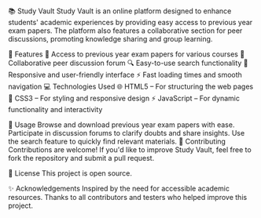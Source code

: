 📚 Study Vault
Study Vault is an online platform designed to enhance students' academic experiences by providing easy access to previous year exam papers. The platform also features a collaborative section for peer discussions, promoting knowledge sharing and group learning.

🚀 Features
📄 Access to previous year exam papers for various courses
💬 Collaborative peer discussion forum
🔍 Easy-to-use search functionality
🎨 Responsive and user-friendly interface
⚡ Fast loading times and smooth navigation
💻 Technologies Used
🌐 HTML5 – For structuring the web pages
🎨 CSS3 – For styling and responsive design
⚡ JavaScript – For dynamic functionality and interactivity

🎯 Usage
Browse and download previous year exam papers with ease.
Participate in discussion forums to clarify doubts and share insights.
Use the search feature to quickly find relevant materials.
🌟 Contributing
Contributions are welcome! If you'd like to improve Study Vault, feel free to fork the repository and submit a pull request.

📜 License
This project is open source.

✨ Acknowledgements
Inspired by the need for accessible academic resources.
Thanks to all contributors and testers who helped improve this project.
